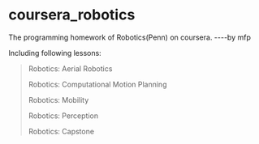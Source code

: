 # coursera_robotics

The programming homework of Robotics(Penn) on coursera. ----by mfp

Including following lessons: 

> Robotics: Aerial Robotics
>
> Robotics: Computational Motion Planning
>
> Robotics: Mobility
>
> Robotics: Perception
>
> Robotics: Capstone

